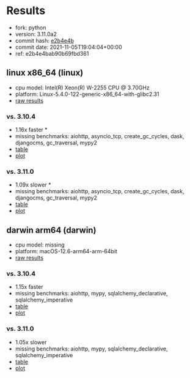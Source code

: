 # Results

- fork: python
- version: 3.11.0a2
- commit hash: [e2b4e4b](https://github.com/python/cpython/commit/e2b4e4b)
- commit date: 2021-11-05T19:04:04+00:00
- ref: e2b4e4bab90b69fbd361

## linux x86_64 (linux)

- cpu model: Intel(R) Xeon(R) W-2255 CPU @ 3.70GHz
- platform: Linux-5.4.0-122-generic-x86_64-with-glibc2.31
- [raw results](bm-20211105-linux-x86_64-python-e2b4e4bab90b69fbd361-3.11.0a2-e2b4e4b.json)

### vs. 3.10.4

- 1.16x faster \*
- missing benchmarks: aiohttp, asyncio_tcp, create_gc_cycles, dask, djangocms, gc_traversal, mypy2
- [table](bm-20211105-linux-x86_64-python-e2b4e4bab90b69fbd361-3.11.0a2-e2b4e4b-vs-3.10.4.md)
- [plot](bm-20211105-linux-x86_64-python-e2b4e4bab90b69fbd361-3.11.0a2-e2b4e4b-vs-3.10.4.png)

### vs. 3.11.0

- 1.09x slower \*
- missing benchmarks: aiohttp, asyncio_tcp, create_gc_cycles, dask, djangocms, gc_traversal, mypy2
- [table](bm-20211105-linux-x86_64-python-e2b4e4bab90b69fbd361-3.11.0a2-e2b4e4b-vs-3.11.0.md)
- [plot](bm-20211105-linux-x86_64-python-e2b4e4bab90b69fbd361-3.11.0a2-e2b4e4b-vs-3.11.0.png)

## darwin arm64 (darwin)

- cpu model: missing
- platform: macOS-12.6-arm64-arm-64bit
- [raw results](bm-20211105-darwin-arm64-python-e2b4e4bab90b69fbd361-3.11.0a2-e2b4e4b.json)

### vs. 3.10.4

- 1.15x faster
- missing benchmarks: aiohttp, mypy, sqlalchemy_declarative, sqlalchemy_imperative
- [table](bm-20211105-darwin-arm64-python-e2b4e4bab90b69fbd361-3.11.0a2-e2b4e4b-vs-3.10.4.md)
- [plot](bm-20211105-darwin-arm64-python-e2b4e4bab90b69fbd361-3.11.0a2-e2b4e4b-vs-3.10.4.png)

### vs. 3.11.0

- 1.05x slower
- missing benchmarks: aiohttp, mypy, sqlalchemy_declarative, sqlalchemy_imperative
- [table](bm-20211105-darwin-arm64-python-e2b4e4bab90b69fbd361-3.11.0a2-e2b4e4b-vs-3.11.0.md)
- [plot](bm-20211105-darwin-arm64-python-e2b4e4bab90b69fbd361-3.11.0a2-e2b4e4b-vs-3.11.0.png)

